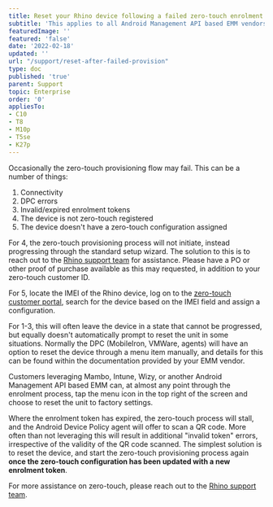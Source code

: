 ```yaml
---
title: Reset your Rhino device following a failed zero-touch enrolment event
subtitle: 'This applies to all Android Management API based EMM vendors, such as Intune, Mambo, Wizy, and others.'
featuredImage: ''
featured: 'false'
date: '2022-02-18'
updated: ''
url: "/support/reset-after-failed-provision"
type: doc
published: 'true'
parent: Support
topic: Enterprise
order: '0'
appliesTo:
- C10
- T8
- M10p
- T5se
- K27p
---
```


Occasionally the zero-touch provisioning flow may fail. This can be a number of things:
1. Connectivity
2. DPC errors
3. Invalid/expired enrolment tokens
4. The device is not zero-touch registered
5. The device doesn't have a zero-touch configuration assigned

For 4, the zero-touch provisioning process will not initiate, instead progressing through the standard setup wizard. The solution to this is to reach out to the [Rhino support team](/support/escalate) for assistance. Please have a PO or other proof of purchase available as this may requested, in addition to your zero-touch customer ID.

For 5, locate the IMEI of the Rhino device, log on to the [zero-touch customer portal](https://partner.android.com/zerotouch), search for the device based on the IMEI field and assign a configuration.

For 1-3, this will often leave the device in a state that cannot be progressed, but equally doesn't automatically prompt to reset the unit in some situations. Normally the DPC (MobileIron, VMWare, agents) will have an option to reset the device through a menu item manually, and details for this can be found within the documentation provided by your EMM vendor.

Customers leveraging Mambo, Intune, Wizy, or another Android Management API based EMM can, at almost any point through the enrolment process, tap the menu icon in the top right of the screen and choose to reset the unit to factory settings.

Where the enrolment token has expired, the zero-touch process will stall, and the Android Device Policy agent will offer to scan a QR code. More often than not leveraging this will result in additional "invalid token" errors, irrespective of the validity of the QR code scanned. The simplest solution is to reset the device, and start the zero-touch provisioning process again **once the zero-touch configuration has been updated with a new enrolment token**.

For more assistance on zero-touch, please reach out to the [Rhino support team](/support/escalate).
